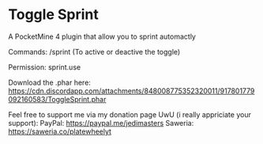 # Toggle Sprint
A PocketMine 4 plugin that allow you to sprint automactly

 Commands:
  /sprint (To active or deactive the toggle)
  
 Permission:
  sprint.use
 
 Download the .phar here: https://cdn.discordapp.com/attachments/848008775352320011/917801779092160583/ToggleSprint.phar
  
Feel free to support me via my donation page UwU (i really appriciate your support):
 PayPal: https://paypal.me/jedimasters
 Saweria: https://saweria.co/platewheelyt
